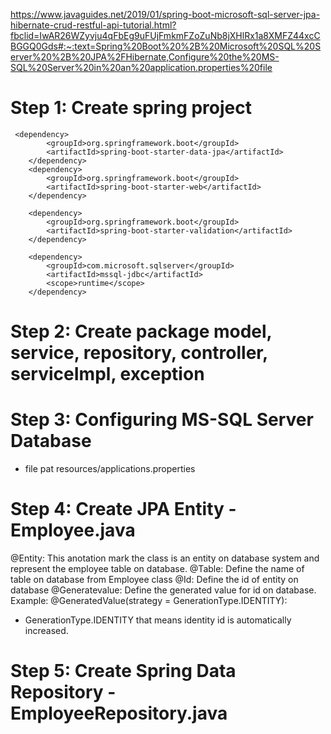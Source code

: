https://www.javaguides.net/2019/01/spring-boot-microsoft-sql-server-jpa-hibernate-crud-restful-api-tutorial.html?fbclid=IwAR26WZyvju4qFbEg9uFUjFmkmFZoZuNb8jXHlRx1a8XMFZ44xcCBGGQ0Gds#:~:text=Spring%20Boot%20%2B%20Microsoft%20SQL%20Server%20%2B%20JPA%2FHibernate,Configure%20the%20MS-SQL%20Server%20in%20an%20application.properties%20file

# Step 1: Create spring project
     <dependency>
			<groupId>org.springframework.boot</groupId>
			<artifactId>spring-boot-starter-data-jpa</artifactId>
		</dependency>
		<dependency>
			<groupId>org.springframework.boot</groupId>
			<artifactId>spring-boot-starter-web</artifactId>
		</dependency>

		<dependency>
			<groupId>org.springframework.boot</groupId>
			<artifactId>spring-boot-starter-validation</artifactId>
		</dependency>

		<dependency>
			<groupId>com.microsoft.sqlserver</groupId>
			<artifactId>mssql-jdbc</artifactId>
			<scope>runtime</scope>
		</dependency>
# Step 2: Create package model, service, repository, controller, serviceImpl, exception

# Step 3: Configuring MS-SQL Server Database
* file pat resources/applications.properties
# Step 4: Create JPA Entity - Employee.java
@Entity: This anotation mark the class is an entity on database system and represent the employee table on database.
@Table: Define the name of table on database from Employee class
@Id: Define the id of entity on database
@Generatevalue: Define the generated value for id on database.
Example: @GeneratedValue(strategy = GenerationType.IDENTITY): 
* GenerationType.IDENTITY that means identity id is automatically increased.
# Step 5: Create Spring Data Repository - EmployeeRepository.java
